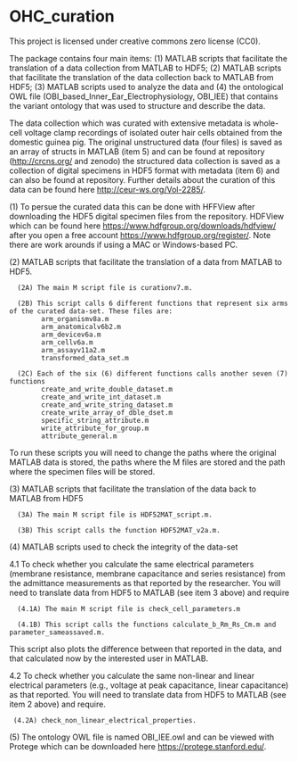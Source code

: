 # OHC_curation
This project is licensed under creative commons zero license (CC0).

The package contains four main items: (1) MATLAB scripts that facilitate the translation of a data collection from MATLAB to HDF5; (2) MATLAB scripts that facilitate the translation of the data collection back to MATLAB from HDF5; (3) MATLAB scripts used to analyze the data and (4) the ontological OWL file (OBI_based_Inner_Ear_Electrophysiology, OBI_IEE) that contains the variant ontology that was used to structure and describe the data.  

The data collection which was curated with extensive metadata is whole-cell voltage clamp recordings of isolated outer hair cells obtained from the domestic guinea pig.  The original unstructured data (four files) is saved as an array of structs in MATLAB (item 5) and can be found at repository (http://crcns.org/ and zenodo) the structured data collection is saved as a collection of digital specimens in HDF5 format with metadata (item 6) and can also be found at repository. Further details about the curation of this data can be found here http://ceur-ws.org/Vol-2285/.   

(1) To persue the curated data this can be done with HFFView after downloading the HDF5 digital specimen files from the repository.  HDFView which can be found here https://www.hdfgroup.org/downloads/hdfview/ after you open a free account https://www.hdfgroup.org/register/.  Note there are work arounds if using a MAC or Windows-based PC. 

(2) MATLAB scripts that facilitate the translation of a data from MATLAB to HDF5. 

      (2A) The main M script file is curationv7.m.  
      
      (2B) This script calls 6 different functions that represent six arms of the curated data-set. These files are:
            arm_organismv8a.m
            arm_anatomicalv6b2.m
            arm_devicev6a.m
            arm_cellv6a.m
            arm_assayv11a2.m
            transformed_data_set.m
            
      (2C) Each of the six (6) different functions calls another seven (7) functions
            create_and_write_double_dataset.m
            create_and_write_int_dataset.m
            create_and_write_string_dataset.m
            create_write_array_of_dble_dset.m
            specific_string_attribute.m
            write_attribute_for_group.m
            attribute_general.m
To run these scripts you will need to change the paths where the original MATLAB data is stored, the paths where the M files are stored and the path where the specimen files will be stored. 

(3)  MATLAB scripts that facilitate the translation of the data back to MATLAB from HDF5

      (3A) The main M script file is HDF52MAT_script.m.  
      
      (3B) This script calls the function HDF52MAT_v2a.m.
      
(4) MATLAB scripts used to check the integrity of the data-set

4.1 To check whether you calculate the same electrical parameters (membrane resistance, membrane capacitance and series resistance) from the admittance measurements as that reported by the researcher. You will need to translate data from HDF5 to MATLAB (see item 3 above) and require

      (4.1A) The main M script file is check_cell_parameters.m 

      (4.1B) This script calls the functions calculate_b_Rm_Rs_Cm.m and parameter_sameassaved.m.

This script also plots the difference between that reported in the data, and that calculated now by the interested user in MATLAB. 

4.2 To check whether you calculate the same non-linear and linear electrical parameters (e.g., voltage at peak capacitance, linear capacitance) as that reported. You will need to translate data from HDF5 to MATLAB (see item 2 above) and require.

     (4.2A) check_non_linear_electrical_properties.
     
(5)  The ontology OWL file is named OBI_IEE.owl and can be viewed with Protege which can be downloaded here https://protege.stanford.edu/.  



